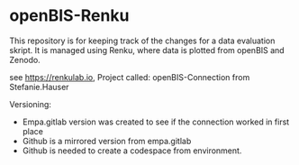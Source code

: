 # openBIS-Renku


This repository is for keeping track of the changes for a data evaluation skript.
It is managed using Renku, where data is plotted from openBIS and Zenodo.

see https://renkulab.io, Project called: openBIS-Connection from Stefanie.Hauser

Versioning:
- Empa.gitlab version was created to see if the connection worked in first place
- Github is a mirrored version from empa.gitlab
- Github is needed to create a codespace from environment.


